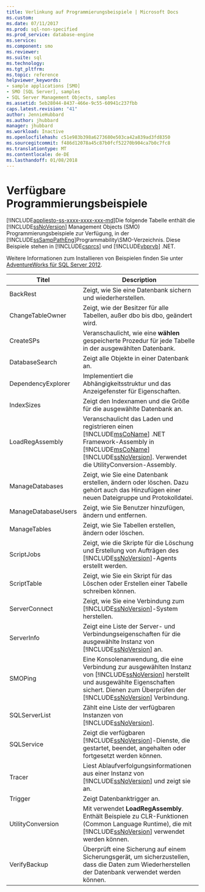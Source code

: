 ```yaml
---
title: Verlinkung auf Programmierungsbeispiele | Microsoft Docs
ms.custom: 
ms.date: 07/11/2017
ms.prod: sql-non-specified
ms.prod_service: database-engine
ms.service: 
ms.component: smo
ms.reviewer: 
ms.suite: sql
ms.technology: 
ms.tgt_pltfrm: 
ms.topic: reference
helpviewer_keywords:
- sample applications [SMO]
- SMO [SQL Server], samples
- SQL Server Management Objects, samples
ms.assetid: 5eb28044-8437-466e-9c55-60941c237fbb
caps.latest.revision: "41"
author: JennieHubbard
ms.author: jhubbard
manager: jhubbard
ms.workload: Inactive
ms.openlocfilehash: c51e983b398a6273680e503ca42a839ad3fd8350
ms.sourcegitcommit: f486d12078a45c87b0fcf52270b904ca7b0c7fc8
ms.translationtype: MT
ms.contentlocale: de-DE
ms.lasthandoff: 01/08/2018
---
```

# <a name="available-programming-samples"></a>Verfügbare Programmierungsbeispiele
[!INCLUDE[appliesto-ss-xxxx-xxxx-xxx-md](../../includes/appliesto-ss-xxxx-xxxx-xxx-md.md)]Die folgende Tabelle enthält die [!INCLUDE[ssNoVersion](../../includes/ssnoversion-md.md)] Management Objects (SMO) Programmierungsbeispiele zur Verfügung, in der [!INCLUDE[ssSampPathEng](../../includes/sssamppatheng-md.md)]Programmability\SMO-Verzeichnis. Diese Beispiele stehen in [!INCLUDE[csprcs](../../includes/csprcs-md.md)] und [!INCLUDE[vbprvb](../../includes/vbprvb-md.md)] .NET.  
  
 Weitere Informationen zum Installieren von Beispielen finden Sie unter [AdventureWorks für SQL Server 2012](http://msftdbprodsamples.codeplex.com/releases/view/55330).  
  
|Titel|Description|  
|-----------|-----------------|  
|BackRest|Zeigt, wie Sie eine Datenbank sichern und wiederherstellen.|  
|ChangeTableOwner|Zeigt, wie der Besitzer für alle Tabellen, außer dbo bis dbo, geändert wird.|  
|CreateSPs|Veranschaulicht, wie eine **wählen** gespeicherte Prozedur für jede Tabelle in der ausgewählten Datenbank.|  
|DatabaseSearch|Zeigt alle Objekte in einer Datenbank an.|  
|DependencyExplorer|Implementiert die Abhängigkeitsstruktur und das Anzeigefenster für Eigenschaften.|  
|IndexSizes|Zeigt den Indexnamen und die Größe für die ausgewählte Datenbank an.|  
|LoadRegAssembly|Veranschaulicht das Laden und registrieren einen [!INCLUDE[msCoName](../../includes/msconame-md.md)] .NET Framework-Assembly in [!INCLUDE[msCoName](../../includes/msconame-md.md)] [!INCLUDE[ssNoVersion](../../includes/ssnoversion-md.md)]. Verwendet die UtilityConversion-Assembly.|  
|ManageDatabases|Zeigt, wie Sie eine Datenbank erstellen, ändern oder löschen. Dazu gehört auch das Hinzufügen einer neuen Dateigruppe und Protokolldatei.|  
|ManageDatabaseUsers|Zeigt, wie Sie Benutzer hinzufügen, ändern und entfernen.|  
|ManageTables|Zeigt, wie Sie Tabellen erstellen, ändern oder löschen.|  
|ScriptJobs|Zeigt, wie die Skripte für die Löschung und Erstellung von Aufträgen des [!INCLUDE[ssNoVersion](../../includes/ssnoversion-md.md)]-Agents erstellt werden.|  
|ScriptTable|Zeigt, wie Sie ein Skript für das Löschen oder Erstellen einer Tabelle schreiben können.|  
|ServerConnect|Zeigt, wie Sie eine Verbindung zum [!INCLUDE[ssNoVersion](../../includes/ssnoversion-md.md)]-System herstellen.|  
|ServerInfo|Zeigt eine Liste der Server- und Verbindungseigenschaften für die ausgewählte Instanz von [!INCLUDE[ssNoVersion](../../includes/ssnoversion-md.md)] an.|  
|SMOPing|Eine Konsolenanwendung, die eine Verbindung zur ausgewählten Instanz von [!INCLUDE[ssNoVersion](../../includes/ssnoversion-md.md)] herstellt und ausgewählte Eigenschaften sichert. Dienen zum Überprüfen der [!INCLUDE[ssNoVersion](../../includes/ssnoversion-md.md)] Verbindung.|  
|SQLServerList|Zählt eine Liste der verfügbaren Instanzen von [!INCLUDE[ssNoVersion](../../includes/ssnoversion-md.md)].|  
|SQLService|Zeigt die verfügbaren [!INCLUDE[ssNoVersion](../../includes/ssnoversion-md.md)]-Dienste, die gestartet, beendet, angehalten oder fortgesetzt werden können.|  
|Tracer|Liest Ablaufverfolgungsinformationen aus einer Instanz von [!INCLUDE[ssNoVersion](../../includes/ssnoversion-md.md)] und zeigt sie an.|  
|Trigger|Zeigt Datenbanktrigger an.|  
|UtilityConversion|Mit verwendet **LoadRegAssembly**. Enthält Beispiele zu CLR-Funktionen (Common Language Runtime), die mit [!INCLUDE[ssNoVersion](../../includes/ssnoversion-md.md)] verwendet werden können.|  
|VerifyBackup|Überprüft eine Sicherung auf einem Sicherungsgerät, um sicherzustellen, dass die Daten zum Wiederherstellen der Datenbank verwendet werden können.|  
  
  
